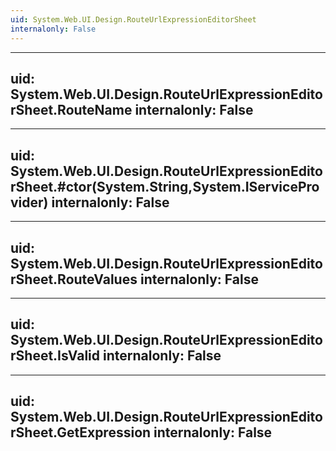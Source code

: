 ```yaml
---
uid: System.Web.UI.Design.RouteUrlExpressionEditorSheet
internalonly: False
---
```


---
uid: System.Web.UI.Design.RouteUrlExpressionEditorSheet.RouteName
internalonly: False
---

---
uid: System.Web.UI.Design.RouteUrlExpressionEditorSheet.#ctor(System.String,System.IServiceProvider)
internalonly: False
---

---
uid: System.Web.UI.Design.RouteUrlExpressionEditorSheet.RouteValues
internalonly: False
---

---
uid: System.Web.UI.Design.RouteUrlExpressionEditorSheet.IsValid
internalonly: False
---

---
uid: System.Web.UI.Design.RouteUrlExpressionEditorSheet.GetExpression
internalonly: False
---
